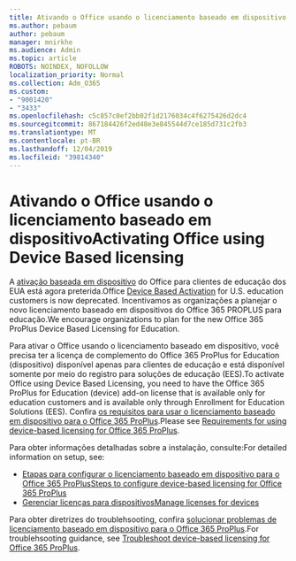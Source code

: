 ```yaml
---
title: Ativando o Office usando o licenciamento baseado em dispositivo
ms.author: pebaum
author: pebaum
manager: mnirkhe
ms.audience: Admin
ms.topic: article
ROBOTS: NOINDEX, NOFOLLOW
localization_priority: Normal
ms.collection: Adm_O365
ms.custom:
- "9001420"
- "3433"
ms.openlocfilehash: c5c857c0ef2bb02f1d2176034c4f6275426d2dc4
ms.sourcegitcommit: 867184426f2ed48e3e845544d7ce185d731c2fb3
ms.translationtype: MT
ms.contentlocale: pt-BR
ms.lasthandoff: 12/04/2019
ms.locfileid: "39814340"
---
```

# <a name="activating-office-using-device-based-licensing"></a><span data-ttu-id="fc267-102">Ativando o Office usando o licenciamento baseado em dispositivo</span><span class="sxs-lookup"><span data-stu-id="fc267-102">Activating Office using Device Based licensing</span></span>

<span data-ttu-id="fc267-103">A [ativação baseada em dispositivo](https://aka.ms/officedba) do Office para clientes de educação dos EUA está agora preterida.</span><span class="sxs-lookup"><span data-stu-id="fc267-103">Office [Device Based Activation](https://aka.ms/officedba) for U.S. education customers is now deprecated.</span></span> <span data-ttu-id="fc267-104">Incentivamos as organizações a planejar o novo licenciamento baseado em dispositivos do Office 365 PROPLUS para educação.</span><span class="sxs-lookup"><span data-stu-id="fc267-104">We encourage organizations to plan for the new Office 365 ProPlus Device Based Licensing for Education.</span></span>

<span data-ttu-id="fc267-105">Para ativar o Office usando o licenciamento baseado em dispositivo, você precisa ter a licença de complemento do Office 365 ProPlus for Education (dispositivo) disponível apenas para clientes de educação e está disponível somente por meio do registro para soluções de educação (EES).</span><span class="sxs-lookup"><span data-stu-id="fc267-105">To activate Office using Device Based Licensing, you need to have the Office 365 ProPlus for Education (device) add-on license that is available only for education customers and is available only through Enrollment for Education Solutions (EES).</span></span> <span data-ttu-id="fc267-106">Confira [os requisitos para usar o licenciamento baseado em dispositivo para o Office 365 ProPlus](https://docs.microsoft.com/deployoffice/device-based-licensing#requirements-for-using-device-based-licensing-for-office-365-proplus).</span><span class="sxs-lookup"><span data-stu-id="fc267-106">Please see [Requirements for using device-based licensing for Office 365 ProPlus](https://docs.microsoft.com/deployoffice/device-based-licensing#requirements-for-using-device-based-licensing-for-office-365-proplus).</span></span>

<span data-ttu-id="fc267-107">Para obter informações detalhadas sobre a instalação, consulte:</span><span class="sxs-lookup"><span data-stu-id="fc267-107">For detailed information on setup, see:</span></span>
- [<span data-ttu-id="fc267-108">Etapas para configurar o licenciamento baseado em dispositivo para o Office 365 ProPlus</span><span class="sxs-lookup"><span data-stu-id="fc267-108">Steps to configure device-based licensing for Office 365 ProPlus</span></span>](https://docs.microsoft.com/deployoffice/device-based-licensing#steps-to-configure-device-based-licensing-for-office-365-proplus)
- [<span data-ttu-id="fc267-109">Gerenciar licenças para dispositivos</span><span class="sxs-lookup"><span data-stu-id="fc267-109">Manage licenses for devices</span></span>](https://docs.microsoft.com/Office365/Admin/misc/manage-licenses-for-devices)

<span data-ttu-id="fc267-110">Para obter diretrizes do troublehsooting, confira [solucionar problemas de licenciamento baseado em dispositivo para o Office 365 ProPlus](https://docs.microsoft.com/deployoffice/device-based-licensing#troubleshoot-device-based-licensing-for-office-365-proplus).</span><span class="sxs-lookup"><span data-stu-id="fc267-110">For troublehsooting guidance, see [Troubleshoot device-based licensing for Office 365 ProPlus](https://docs.microsoft.com/deployoffice/device-based-licensing#troubleshoot-device-based-licensing-for-office-365-proplus).</span></span>